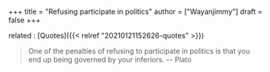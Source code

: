 +++
title = "Refusing participate in politics"
author = ["Wayanjimmy"]
draft = false
+++

related
: [Quotes]({{< relref "20210121152626-quotes" >}})

> One of the penalties of refusing to participate in politics is that you end up being governed by your inferiors. -- Plato
